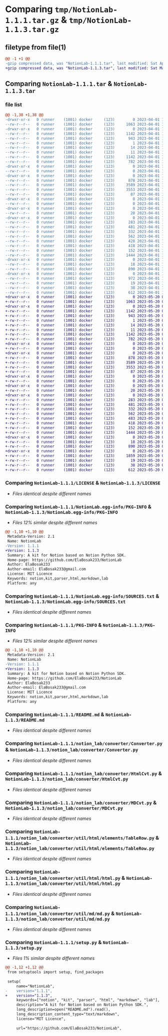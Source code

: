 # Comparing `tmp/NotionLab-1.1.1.tar.gz` & `tmp/NotionLab-1.1.3.tar.gz`

## filetype from file(1)

```diff
@@ -1 +1 @@
-gzip compressed data, was "NotionLab-1.1.1.tar", last modified: Sat Apr  1 11:17:40 2023, max compression
+gzip compressed data, was "NotionLab-1.1.3.tar", last modified: Sat May 20 08:50:44 2023, max compression
```

## Comparing `NotionLab-1.1.1.tar` & `NotionLab-1.1.3.tar`

### file list

```diff
@@ -1,38 +1,38 @@
-drwxr-xr-x   0 runner    (1001) docker     (123)        0 2023-04-01 11:17:40.756862 NotionLab-1.1.1/
--rw-r--r--   0 runner    (1001) docker     (123)     1063 2023-04-01 11:17:26.000000 NotionLab-1.1.1/LICENSE
-drwxr-xr-x   0 runner    (1001) docker     (123)        0 2023-04-01 11:17:40.756862 NotionLab-1.1.1/NotionLab.egg-info/
--rw-r--r--   0 runner    (1001) docker     (123)     1142 2023-04-01 11:17:40.000000 NotionLab-1.1.1/NotionLab.egg-info/PKG-INFO
--rw-r--r--   0 runner    (1001) docker     (123)      943 2023-04-01 11:17:40.000000 NotionLab-1.1.1/NotionLab.egg-info/SOURCES.txt
--rw-r--r--   0 runner    (1001) docker     (123)        1 2023-04-01 11:17:40.000000 NotionLab-1.1.1/NotionLab.egg-info/dependency_links.txt
--rw-r--r--   0 runner    (1001) docker     (123)       14 2023-04-01 11:17:40.000000 NotionLab-1.1.1/NotionLab.egg-info/requires.txt
--rw-r--r--   0 runner    (1001) docker     (123)       11 2023-04-01 11:17:40.000000 NotionLab-1.1.1/NotionLab.egg-info/top_level.txt
--rw-r--r--   0 runner    (1001) docker     (123)     1142 2023-04-01 11:17:40.756862 NotionLab-1.1.1/PKG-INFO
--rw-r--r--   0 runner    (1001) docker     (123)      782 2023-04-01 11:17:26.000000 NotionLab-1.1.1/README.md
-drwxr-xr-x   0 runner    (1001) docker     (123)        0 2023-04-01 11:17:40.756862 NotionLab-1.1.1/notion_lab/
--rw-r--r--   0 runner    (1001) docker     (123)        0 2023-04-01 11:17:26.000000 NotionLab-1.1.1/notion_lab/__init__.py
-drwxr-xr-x   0 runner    (1001) docker     (123)        0 2023-04-01 11:17:40.756862 NotionLab-1.1.1/notion_lab/converter/
--rw-r--r--   0 runner    (1001) docker     (123)      878 2023-04-01 11:17:26.000000 NotionLab-1.1.1/notion_lab/converter/Converter.py
--rw-r--r--   0 runner    (1001) docker     (123)     3589 2023-04-01 11:17:26.000000 NotionLab-1.1.1/notion_lab/converter/HtmlCvt.py
--rw-r--r--   0 runner    (1001) docker     (123)     3553 2023-04-01 11:17:26.000000 NotionLab-1.1.1/notion_lab/converter/MDCvt.py
--rw-r--r--   0 runner    (1001) docker     (123)       87 2023-04-01 11:17:26.000000 NotionLab-1.1.1/notion_lab/converter/__init__.py
-drwxr-xr-x   0 runner    (1001) docker     (123)        0 2023-04-01 11:17:40.756862 NotionLab-1.1.1/notion_lab/converter/util/
--rw-r--r--   0 runner    (1001) docker     (123)        0 2023-04-01 11:17:26.000000 NotionLab-1.1.1/notion_lab/converter/util/__init__.py
-drwxr-xr-x   0 runner    (1001) docker     (123)        0 2023-04-01 11:17:40.756862 NotionLab-1.1.1/notion_lab/converter/util/html/
--rw-r--r--   0 runner    (1001) docker     (123)       20 2023-04-01 11:17:26.000000 NotionLab-1.1.1/notion_lab/converter/util/html/__init__.py
-drwxr-xr-x   0 runner    (1001) docker     (123)        0 2023-04-01 11:17:40.756862 NotionLab-1.1.1/notion_lab/converter/util/html/elements/
--rw-r--r--   0 runner    (1001) docker     (123)      283 2023-04-01 11:17:26.000000 NotionLab-1.1.1/notion_lab/converter/util/html/elements/Code.py
--rw-r--r--   0 runner    (1001) docker     (123)      481 2023-04-01 11:17:26.000000 NotionLab-1.1.1/notion_lab/converter/util/html/elements/Image.py
--rw-r--r--   0 runner    (1001) docker     (123)      332 2023-04-01 11:17:26.000000 NotionLab-1.1.1/notion_lab/converter/util/html/elements/List.py
--rw-r--r--   0 runner    (1001) docker     (123)      562 2023-04-01 11:17:26.000000 NotionLab-1.1.1/notion_lab/converter/util/html/elements/TableRow.py
--rw-r--r--   0 runner    (1001) docker     (123)      428 2023-04-01 11:17:26.000000 NotionLab-1.1.1/notion_lab/converter/util/html/elements/Text.py
--rw-r--r--   0 runner    (1001) docker     (123)      418 2023-04-01 11:17:26.000000 NotionLab-1.1.1/notion_lab/converter/util/html/elements/Toggle.py
--rw-r--r--   0 runner    (1001) docker     (123)      152 2023-04-01 11:17:26.000000 NotionLab-1.1.1/notion_lab/converter/util/html/elements/__init__.py
--rw-r--r--   0 runner    (1001) docker     (123)     1444 2023-04-01 11:17:26.000000 NotionLab-1.1.1/notion_lab/converter/util/html/html.py
-drwxr-xr-x   0 runner    (1001) docker     (123)        0 2023-04-01 11:17:40.756862 NotionLab-1.1.1/notion_lab/converter/util/md/
--rw-r--r--   0 runner    (1001) docker     (123)       18 2023-04-01 11:17:26.000000 NotionLab-1.1.1/notion_lab/converter/util/md/__init__.py
--rw-r--r--   0 runner    (1001) docker     (123)      890 2023-04-01 11:17:26.000000 NotionLab-1.1.1/notion_lab/converter/util/md/md.py
-drwxr-xr-x   0 runner    (1001) docker     (123)        0 2023-04-01 11:17:40.756862 NotionLab-1.1.1/notion_lab/database/
--rw-r--r--   0 runner    (1001) docker     (123)      972 2023-04-01 11:17:26.000000 NotionLab-1.1.1/notion_lab/database/DB.py
--rw-r--r--   0 runner    (1001) docker     (123)       19 2023-04-01 11:17:26.000000 NotionLab-1.1.1/notion_lab/database/__init__.py
--rw-r--r--   0 runner    (1001) docker     (123)       38 2023-04-01 11:17:40.756862 NotionLab-1.1.1/setup.cfg
--rw-r--r--   0 runner    (1001) docker     (123)      612 2023-04-01 11:17:26.000000 NotionLab-1.1.1/setup.py
+drwxr-xr-x   0 runner    (1001) docker     (123)        0 2023-05-20 08:50:44.063879 NotionLab-1.1.3/
+-rw-r--r--   0 runner    (1001) docker     (123)     1063 2023-05-20 08:50:32.000000 NotionLab-1.1.3/LICENSE
+drwxr-xr-x   0 runner    (1001) docker     (123)        0 2023-05-20 08:50:44.059879 NotionLab-1.1.3/NotionLab.egg-info/
+-rw-r--r--   0 runner    (1001) docker     (123)     1142 2023-05-20 08:50:44.000000 NotionLab-1.1.3/NotionLab.egg-info/PKG-INFO
+-rw-r--r--   0 runner    (1001) docker     (123)      943 2023-05-20 08:50:44.000000 NotionLab-1.1.3/NotionLab.egg-info/SOURCES.txt
+-rw-r--r--   0 runner    (1001) docker     (123)        1 2023-05-20 08:50:44.000000 NotionLab-1.1.3/NotionLab.egg-info/dependency_links.txt
+-rw-r--r--   0 runner    (1001) docker     (123)       14 2023-05-20 08:50:44.000000 NotionLab-1.1.3/NotionLab.egg-info/requires.txt
+-rw-r--r--   0 runner    (1001) docker     (123)       11 2023-05-20 08:50:44.000000 NotionLab-1.1.3/NotionLab.egg-info/top_level.txt
+-rw-r--r--   0 runner    (1001) docker     (123)     1142 2023-05-20 08:50:44.063879 NotionLab-1.1.3/PKG-INFO
+-rw-r--r--   0 runner    (1001) docker     (123)      782 2023-05-20 08:50:32.000000 NotionLab-1.1.3/README.md
+drwxr-xr-x   0 runner    (1001) docker     (123)        0 2023-05-20 08:50:44.059879 NotionLab-1.1.3/notion_lab/
+-rw-r--r--   0 runner    (1001) docker     (123)        0 2023-05-20 08:50:32.000000 NotionLab-1.1.3/notion_lab/__init__.py
+drwxr-xr-x   0 runner    (1001) docker     (123)        0 2023-05-20 08:50:44.059879 NotionLab-1.1.3/notion_lab/converter/
+-rw-r--r--   0 runner    (1001) docker     (123)      878 2023-05-20 08:50:32.000000 NotionLab-1.1.3/notion_lab/converter/Converter.py
+-rw-r--r--   0 runner    (1001) docker     (123)     3589 2023-05-20 08:50:32.000000 NotionLab-1.1.3/notion_lab/converter/HtmlCvt.py
+-rw-r--r--   0 runner    (1001) docker     (123)     3553 2023-05-20 08:50:32.000000 NotionLab-1.1.3/notion_lab/converter/MDCvt.py
+-rw-r--r--   0 runner    (1001) docker     (123)       87 2023-05-20 08:50:32.000000 NotionLab-1.1.3/notion_lab/converter/__init__.py
+drwxr-xr-x   0 runner    (1001) docker     (123)        0 2023-05-20 08:50:44.063879 NotionLab-1.1.3/notion_lab/converter/util/
+-rw-r--r--   0 runner    (1001) docker     (123)        0 2023-05-20 08:50:32.000000 NotionLab-1.1.3/notion_lab/converter/util/__init__.py
+drwxr-xr-x   0 runner    (1001) docker     (123)        0 2023-05-20 08:50:44.063879 NotionLab-1.1.3/notion_lab/converter/util/html/
+-rw-r--r--   0 runner    (1001) docker     (123)       20 2023-05-20 08:50:32.000000 NotionLab-1.1.3/notion_lab/converter/util/html/__init__.py
+drwxr-xr-x   0 runner    (1001) docker     (123)        0 2023-05-20 08:50:44.063879 NotionLab-1.1.3/notion_lab/converter/util/html/elements/
+-rw-r--r--   0 runner    (1001) docker     (123)      283 2023-05-20 08:50:32.000000 NotionLab-1.1.3/notion_lab/converter/util/html/elements/Code.py
+-rw-r--r--   0 runner    (1001) docker     (123)      481 2023-05-20 08:50:32.000000 NotionLab-1.1.3/notion_lab/converter/util/html/elements/Image.py
+-rw-r--r--   0 runner    (1001) docker     (123)      332 2023-05-20 08:50:32.000000 NotionLab-1.1.3/notion_lab/converter/util/html/elements/List.py
+-rw-r--r--   0 runner    (1001) docker     (123)      562 2023-05-20 08:50:32.000000 NotionLab-1.1.3/notion_lab/converter/util/html/elements/TableRow.py
+-rw-r--r--   0 runner    (1001) docker     (123)      483 2023-05-20 08:50:32.000000 NotionLab-1.1.3/notion_lab/converter/util/html/elements/Text.py
+-rw-r--r--   0 runner    (1001) docker     (123)      418 2023-05-20 08:50:32.000000 NotionLab-1.1.3/notion_lab/converter/util/html/elements/Toggle.py
+-rw-r--r--   0 runner    (1001) docker     (123)      152 2023-05-20 08:50:32.000000 NotionLab-1.1.3/notion_lab/converter/util/html/elements/__init__.py
+-rw-r--r--   0 runner    (1001) docker     (123)     1444 2023-05-20 08:50:32.000000 NotionLab-1.1.3/notion_lab/converter/util/html/html.py
+drwxr-xr-x   0 runner    (1001) docker     (123)        0 2023-05-20 08:50:44.063879 NotionLab-1.1.3/notion_lab/converter/util/md/
+-rw-r--r--   0 runner    (1001) docker     (123)       18 2023-05-20 08:50:32.000000 NotionLab-1.1.3/notion_lab/converter/util/md/__init__.py
+-rw-r--r--   0 runner    (1001) docker     (123)      890 2023-05-20 08:50:32.000000 NotionLab-1.1.3/notion_lab/converter/util/md/md.py
+drwxr-xr-x   0 runner    (1001) docker     (123)        0 2023-05-20 08:50:44.063879 NotionLab-1.1.3/notion_lab/database/
+-rw-r--r--   0 runner    (1001) docker     (123)     1859 2023-05-20 08:50:32.000000 NotionLab-1.1.3/notion_lab/database/DB.py
+-rw-r--r--   0 runner    (1001) docker     (123)       19 2023-05-20 08:50:32.000000 NotionLab-1.1.3/notion_lab/database/__init__.py
+-rw-r--r--   0 runner    (1001) docker     (123)       38 2023-05-20 08:50:44.063879 NotionLab-1.1.3/setup.cfg
+-rw-r--r--   0 runner    (1001) docker     (123)      612 2023-05-20 08:50:32.000000 NotionLab-1.1.3/setup.py
```

### Comparing `NotionLab-1.1.1/LICENSE` & `NotionLab-1.1.3/LICENSE`

 * *Files identical despite different names*

### Comparing `NotionLab-1.1.1/NotionLab.egg-info/PKG-INFO` & `NotionLab-1.1.3/NotionLab.egg-info/PKG-INFO`

 * *Files 12% similar despite different names*

```diff
@@ -1,10 +1,10 @@
 Metadata-Version: 2.1
 Name: NotionLab
-Version: 1.1.1
+Version: 1.1.3
 Summary: A kit for Notion based on Notion Python SDK.
 Home-page: https://github.com/ElaBosak233/NotionLab
 Author: ElaBosak233
 Author-email: ElaBosak233@gmail.com
 License: MIT Licence
 Keywords: notion,kit,parser,html,markdown,lab
 Platform: any
```

### Comparing `NotionLab-1.1.1/NotionLab.egg-info/SOURCES.txt` & `NotionLab-1.1.3/NotionLab.egg-info/SOURCES.txt`

 * *Files identical despite different names*

### Comparing `NotionLab-1.1.1/PKG-INFO` & `NotionLab-1.1.3/PKG-INFO`

 * *Files 12% similar despite different names*

```diff
@@ -1,10 +1,10 @@
 Metadata-Version: 2.1
 Name: NotionLab
-Version: 1.1.1
+Version: 1.1.3
 Summary: A kit for Notion based on Notion Python SDK.
 Home-page: https://github.com/ElaBosak233/NotionLab
 Author: ElaBosak233
 Author-email: ElaBosak233@gmail.com
 License: MIT Licence
 Keywords: notion,kit,parser,html,markdown,lab
 Platform: any
```

### Comparing `NotionLab-1.1.1/README.md` & `NotionLab-1.1.3/README.md`

 * *Files identical despite different names*

### Comparing `NotionLab-1.1.1/notion_lab/converter/Converter.py` & `NotionLab-1.1.3/notion_lab/converter/Converter.py`

 * *Files identical despite different names*

### Comparing `NotionLab-1.1.1/notion_lab/converter/HtmlCvt.py` & `NotionLab-1.1.3/notion_lab/converter/HtmlCvt.py`

 * *Files identical despite different names*

### Comparing `NotionLab-1.1.1/notion_lab/converter/MDCvt.py` & `NotionLab-1.1.3/notion_lab/converter/MDCvt.py`

 * *Files identical despite different names*

### Comparing `NotionLab-1.1.1/notion_lab/converter/util/html/elements/TableRow.py` & `NotionLab-1.1.3/notion_lab/converter/util/html/elements/TableRow.py`

 * *Files identical despite different names*

### Comparing `NotionLab-1.1.1/notion_lab/converter/util/html/html.py` & `NotionLab-1.1.3/notion_lab/converter/util/html/html.py`

 * *Files identical despite different names*

### Comparing `NotionLab-1.1.1/notion_lab/converter/util/md/md.py` & `NotionLab-1.1.3/notion_lab/converter/util/md/md.py`

 * *Files identical despite different names*

### Comparing `NotionLab-1.1.1/setup.py` & `NotionLab-1.1.3/setup.py`

 * *Files 1% similar despite different names*

```diff
@@ -1,12 +1,12 @@
 from setuptools import setup, find_packages
 
 setup(
     name="NotionLab",
-    version="1.1.1",
+    version="1.1.3",
     keywords=["notion", "kit", "parser", "html", "markdown", "lab"],
     description="A kit for Notion based on Notion Python SDK.",
     long_description=open("README.md").read(),
     long_description_content_type="text/markdown",
     license="MIT Licence",
 
     url="https://github.com/ElaBosak233/NotionLab",
```


